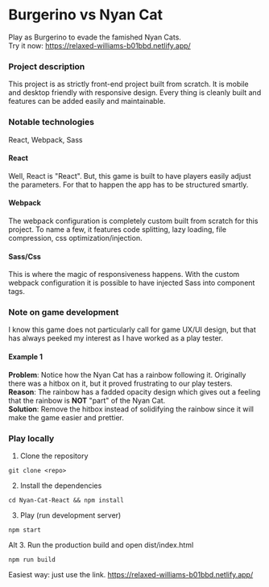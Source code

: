 # Burgerino vs Nyan Cat #
Play as Burgerino to evade the famished Nyan Cats.\
Try it now: https://relaxed-williams-b01bbd.netlify.app/


### Project description ###
This project is as strictly front-end project built from scratch. It is mobile and desktop friendly with responsive design. Every thing is cleanly built and features can be added easily and maintainable.


### Notable technologies ###
React, Webpack, Sass

#### React ####
Well, React is "React". But, this game is built to have players easily adjust the parameters. For that to happen the app has to be structured smartly.

#### Webpack ####
The webpack configuration is completely custom built from scratch for this project. To name a few, it features code splitting, lazy loading, file compression, css optimization/injection.

#### Sass/Css ####
This is where the magic of responsiveness happens. With the custom webpack configuration it is possible to have injected Sass into component tags.

### Note on game development ###
I know this game does not particularly call for game UX/UI design, but that has always peeked my interest as I have worked as a play tester.

#### Example 1 ####
**Problem**: Notice how the Nyan Cat has a rainbow following it. Originally there was a hitbox on it, but it proved frustrating to our play testers.\
**Reason**: The rainbow has a fadded opacity design which gives out a feeling that the rainbow is **NOT** "part" of the Nyan Cat.\
**Solution**: Remove the hitbox instead of solidifying the rainbow since it will make the game easier and prettier.

### Play locally ###

1. Clone the repository
```
git clone <repo>
```

2. Install the dependencies
```
cd Nyan-Cat-React && npm install
```

3. Play (run development server)
```
npm start
```

Alt 3. Run the production build and open dist/index.html
```
npm run build
```

Easiest way: just use the link.
https://relaxed-williams-b01bbd.netlify.app/
